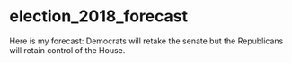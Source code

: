 # election_2018_forecast

Here is my forecast: Democrats will retake the senate but the Republicans will retain control of the House. 
